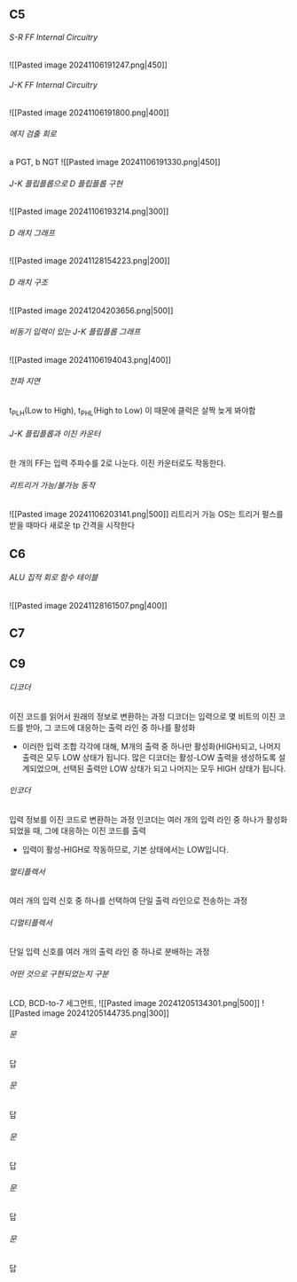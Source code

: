 ## C5
###### S-R FF Internal Circuitry
![[Pasted image 20241106191247.png|450]]
###### J-K FF Internal Circuitry
![[Pasted image 20241106191800.png|400]]

###### 에지 검출 회로 
a PGT, b NGT
![[Pasted image 20241106191330.png|450]]
###### J-K 플립플롭으로 D 플립플롭 구현
![[Pasted image 20241106193214.png|300]]
###### D 래치 그래프
![[Pasted image 20241128154223.png|200]]
###### D 래치 구조
![[Pasted image 20241204203656.png|500]]
###### 비동기 입력이 있는 J-K 플립플롭 그래프
![[Pasted image 20241106194043.png|400]]
###### 전파 지연
t<sub>PLH</sub>(Low to High), t<sub>PHL</sub>(High to Low) 
이 때문에 클럭은 살짝 늦게 봐야함
###### J-K 플립플롭과 이진 카운터
한 개의 FF는 입력 주파수를 2로 나눈다.
이진 카운터로도 작동한다.
###### 리트리거 가능/불가능 동작
![[Pasted image 20241106203141.png|500]]
리트리거 가능 OS는 트리거 펄스를 받을 때마다 새로운 tp 간격을 시작한다

## C6
###### ALU 집적 회로 함수 테이블
![[Pasted image 20241128161507.png|400]]
## C7
## C9
###### 디코더
이진 코드를 읽어서 원래의 정보로 변환하는 과정
디코더는 입력으로 몇 비트의 이진 코드를 받아, 그 코드에 대응하는 출력 라인 중 하나를 활성화
- 이러한 입력 조합 각각에 대해, M개의 출력 중 하나만 활성화(HIGH)되고, 나머지 출력은 모두 LOW 상태가 됩니다.
많은 디코더는 활성-LOW 출력을 생성하도록 설계되었으며, 선택된 출력만 LOW 상태가 되고 나머지는 모두 HIGH 상태가 됩니다.  
###### 인코더
입력 정보를 이진 코드로 변환하는 과정
인코더는 여러 개의 입력 라인 중 하나가 활성화되었을 때, 그에 대응하는 이진 코드를 출력
- 입력이 활성-HIGH로 작동하므로, 기본 상태에서는 LOW입니다.
###### 멀티플렉서
여러 개의 입력 신호 중 하나를 선택하여 단일 출력 라인으로 전송하는 과정
###### 디멀티플렉서
단일 입력 신호를 여러 개의 출력 라인 중 하나로 분배하는 과정
###### 어떤 것으로 구현되었는지 구분
LCD, BCD-to-7 세그먼트, 
![[Pasted image 20241205134301.png|500]]
![[Pasted image 20241205144735.png|300]]
###### 문
답
###### 문
답
###### 문
답
###### 문
답
###### 문
답